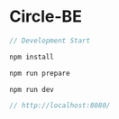 # Circle-BE

```js
// Development Start

npm install

npm run prepare

npm run dev

// http://localhost:8080/
```
